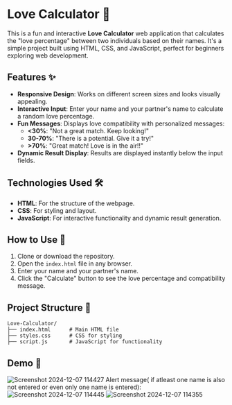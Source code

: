 # Love Calculator 💖

This is a fun and interactive **Love Calculator** web application that calculates the "love percentage" between two individuals based on their names. It's a simple project built using HTML, CSS, and JavaScript, perfect for beginners exploring web development.

## Features ✨
- **Responsive Design**: Works on different screen sizes and looks visually appealing.
- **Interactive Input**: Enter your name and your partner's name to calculate a random love percentage.
- **Fun Messages**: Displays love compatibility with personalized messages:
  - **<30%**: "Not a great match. Keep looking!"
  - **30-70%**: "There is a potential. Give it a try!"
  - **>70%**: "Great match! Love is in the air!!"
- **Dynamic Result Display**: Results are displayed instantly below the input fields.

## Technologies Used 🛠
- **HTML**: For the structure of the webpage.
- **CSS**: For styling and layout.
- **JavaScript**: For interactive functionality and dynamic result generation.

## How to Use 🚀
1. Clone or download the repository.
2. Open the `index.html` file in any browser.
3. Enter your name and your partner's name.
4. Click the "Calculate" button to see the love percentage and compatibility message.

## Project Structure 📂
```
Love-Calculator/
├── index.html      # Main HTML file
├── styles.css      # CSS for styling
├── script.js       # JavaScript for functionality
```

## Demo 🎥
![Screenshot 2024-12-07 114427](https://github.com/user-attachments/assets/b6eb6140-60dd-4902-b49f-3067ace87695)
Alert message( if atleast one name is also not entered or even only one name is entered):
![Screenshot 2024-12-07 114445](https://github.com/user-attachments/assets/949a0c1d-79ed-4a67-8f0d-a50f1164219d)
![Screenshot 2024-12-07 114355](https://github.com/user-attachments/assets/dfa63f87-2b71-4b3c-b3e0-db0369dbb8fa)

